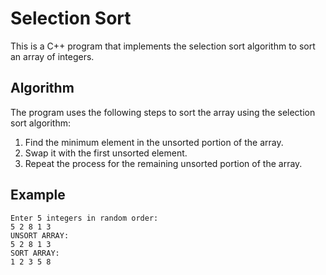 # Selection Sort

This is a C++ program that implements the selection sort algorithm to sort an array of integers.


## Algorithm

The program uses the following steps to sort the array using the selection sort algorithm:

1. Find the minimum element in the unsorted portion of the array.
2. Swap it with the first unsorted element.
3. Repeat the process for the remaining unsorted portion of the array.

## Example

```plaintext
Enter 5 integers in random order:
5 2 8 1 3
UNSORT ARRAY:
5 2 8 1 3
SORT ARRAY:
1 2 3 5 8
